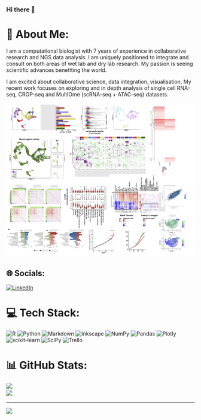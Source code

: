 ### Hi there 👋

# 💫 About Me:
I am a computational biologist with 7 years of experience in collaborative research and NGS data analysis. I am uniquely positioned to integrate and consult on both areas of wet lab and dry lab research. My passion is seeing scientific advances benefiting the world.

I am excited about collaborative science, data integration, visualisation. My recent work focuses on exploring and in depth analysis of single cell RNA-seq, CROP-seq and MultiOme (scRNA-seq + ATAC-seq) datasets. 

<IMG SRC="Example_figure.png" width=1100px><br>


## 🌐 Socials:
[![LinkedIn](https://img.shields.io/badge/LinkedIn-%230077B5.svg?logo=linkedin&logoColor=white)](https://www.linkedin.com/in/malwina-prater-b4a08565/) 

# 💻 Tech Stack:
![R](https://img.shields.io/badge/r-%23276DC3.svg?style=for-the-badge&logo=r&logoColor=white) ![Python](https://img.shields.io/badge/python-3670A0?style=for-the-badge&logo=python&logoColor=ffdd54) ![Markdown](https://img.shields.io/badge/markdown-%23000000.svg?style=for-the-badge&logo=markdown&logoColor=white) ![Inkscape](https://img.shields.io/badge/Inkscape-e0e0e0?style=for-the-badge&logo=inkscape&logoColor=080A13) ![NumPy](https://img.shields.io/badge/numpy-%23013243.svg?style=for-the-badge&logo=numpy&logoColor=white) ![Pandas](https://img.shields.io/badge/pandas-%23150458.svg?style=for-the-badge&logo=pandas&logoColor=white) ![Plotly](https://img.shields.io/badge/Plotly-%233F4F75.svg?style=for-the-badge&logo=plotly&logoColor=white) ![scikit-learn](https://img.shields.io/badge/scikit--learn-%23F7931E.svg?style=for-the-badge&logo=scikit-learn&logoColor=white) ![SciPy](https://img.shields.io/badge/SciPy-%230C55A5.svg?style=for-the-badge&logo=scipy&logoColor=%white) ![Trello](https://img.shields.io/badge/Trello-%23026AA7.svg?style=for-the-badge&logo=Trello&logoColor=white)

# 📊 GitHub Stats:
![](https://github-readme-stats.vercel.app/api?username=nmalwinka&theme=dark&hide_border=false&include_all_commits=true&count_private=true)<br/>
![](https://github-readme-streak-stats.herokuapp.com/?user=nmalwinka&theme=dark&hide_border=false)<br/>


---
[![](https://visitcount.itsvg.in/api?id=nmalwinka&icon=0&color=0)](https://visitcount.itsvg.in)
